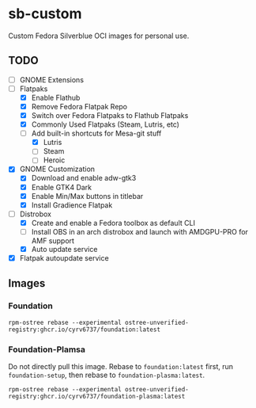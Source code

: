 # sb-custom

Custom Fedora Silverblue OCI images for personal use.



## TODO

- [ ] GNOME Extensions
- [ ] Flatpaks
  - [X] Enable Flathub
  - [X] Remove Fedora Flatpak Repo
  - [X] Switch over Fedora Flatpaks to Flathub Flatpaks
  - [X] Commonly Used Flatpaks (Steam, Lutris, etc)
  - [ ] Add built-in shortcuts for Mesa-git stuff
    - [X] Lutris
    - [ ] Steam
    - [ ] Heroic
- [X] GNOME Customization
  - [X] Download and enable adw-gtk3
  - [X] Enable GTK4 Dark
  - [X] Enable Min/Max buttons in titlebar
  - [X] Install Gradience Flatpak 
- [ ] Distrobox
   - [X] Create and enable a Fedora toolbox as default CLI
   - [ ] Install OBS in an arch distrobox and launch with AMDGPU-PRO for AMF support
   - [X] Auto update service 
- [X] Flatpak autoupdate service

## Images

### Foundation

```
rpm-ostree rebase --experimental ostree-unverified-registry:ghcr.io/cyrv6737/foundation:latest
```

### Foundation-Plamsa

Do not directly pull this image. Rebase to `foundation:latest` first, run `foundation-setup`, then rebase to `foundation-plasma:latest`.

```
rpm-ostree rebase --experimental ostree-unverified-registry:ghcr.io/cyrv6737/foundation-plasma:latest
```
